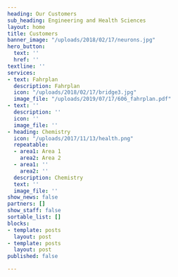 ```yaml
---
heading: Our Customers
sub_heading: Engineering and Health Sciences
layout: home
title: Customers
banner_image: "/uploads/2018/02/17/neurons.jpg"
hero_button:
  text: ''
  href: ''
textline: ''
services:
- text: Fahrplan
  description: Fahrplan
  icon: "/uploads/2018/02/17/bridge3.jpg"
  image_file: "/uploads/2019/07/17/606_fahrplan.pdf"
- text: ''
  description: ''
  icon: ''
  image_file: ''
- heading: Chemistry
  icon: "/uploads/2017/11/13/health.png"
  repeatable:
  - area1: Area 1
    area2: Area 2
  - area1: ''
    area2: ''
  description: Chemistry
  text: ''
  image_file: ''
show_news: false
partners: []
show_staff: false
sortable_list: []
blocks:
- template: posts
  layout: post
- template: posts
  layout: post
published: false

---
```

